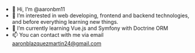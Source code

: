 - 👋 Hi, I’m @aaronbm11
- 👀 I’m interested in web developing, frontend and backend technologies, and before everything learning new things.
- 🌱 I’m currently learning Vue.js and Symfony with Doctrine ORM
- 📫 You can contact with me via email aaronblazquezmartin24@gmail.com
